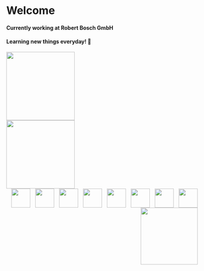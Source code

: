 # Welcome

#### Currently working at Robert Bosch GmbH
#### Learning new things everyday! 🤠

<div>
  <a href="https://github.com/viktormarinho">
  <img height="180em" src="https://github-readme-stats.vercel.app/api?username=viktormarinho&show_icons=true&theme=tokyonight">
<br>
  <img height="180em" src="https://github-readme-stats.vercel.app/api/top-langs/?username=viktormarinho&layout=compact&theme=tokyonight">
    </div>
  <img src="https://camo.githubusercontent.com/eec8bcbcc6cfaefee7424a3a4f517ebe7b3e164c0d467794f8f31c603b032b01/68747470733a2f2f6b6f6d617265762e636f6d2f67687076632f3f757365726e616d653d616265686964656b26636f6c6f723d356538316163" alt="" data-canonical-src="https://komarev.com/ghpvc/?username=viktormarinho&amp;color=5e81ac" style="max-width: 100%;">
<div style="display: flex; flex-wrap: wrap; justify-content: space-between">
  <br>
  <img height="50" width="50" src="https://cdn.jsdelivr.net/gh/devicons/devicon/icons/java/java-original.svg">
  <img height="50" width="50" src="https://cdn.jsdelivr.net/gh/devicons/devicon/icons/python/python-original.svg">
  <img height="50" width="50" src="https://cdn.jsdelivr.net/gh/devicons/devicon/icons/javascript/javascript-original.svg">
  <img height="50" width="50" src="https://cdn.jsdelivr.net/gh/devicons/devicon/icons/html5/html5-original.svg">
  <img height="50" width="50" src="https://cdn.jsdelivr.net/gh/devicons/devicon/icons/css3/css3-original.svg">
  <img height="50" width="50" src="https://cdn.jsdelivr.net/gh/devicons/devicon/icons/react/react-original.svg">
  <img height="50" width="50" src="https://cdn.jsdelivr.net/gh/devicons/devicon/icons/nodejs/nodejs-original.svg">
  <img height="50" width="50" src="https://cdn.jsdelivr.net/gh/devicons/devicon/icons/vscode/vscode-original.svg">
  <img height="150" width="150" style="margin-left: auto;" src="https://media.discordapp.net/attachments/920027735810801774/960271285684932678/picasion.com_586de4fb12f26c7d16ad3a1944edb1aa.gif">
  </div>
  
  


